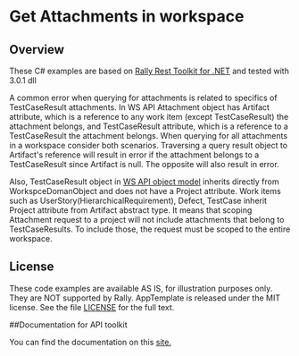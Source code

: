 Get Attachments in workspace
=========================

## Overview
These C# examples are based on [Rally Rest Toolkit for .NET](https://github.com/RallyTools/RallyRestToolkitFor.NET)
and tested with 3.0.1 dll

A common error when querying for attachments is related to specifics of TestCaseResult attachments.
In WS API Attachment object has Artifact attribute, which is a reference to any work item (except TestCaseResult) the attachment belongs, and TestCaseResult attribute, which is a reference to a TestCaseResult the attachment belongs.
When querying for all attachments in a workspace consider both scenarios. Traversing a query result object to Artifact's reference will result in error if the attachment belongs to a TestCaseResult since Artifact is null.
The opposite will also result in error.

Also, TestCaseResult object in [WS API object model](https://rally1.rallydev.com/slm/doc/webservice/objectModel.sp) inherits directly from WorkspceDomanObject and does not have a Project attribute.
Work items such as UserStory(HierarchicalRequirement), Defect, TestCase inherit Project attribute from Artifact abstract type.
It means that scoping Attachment request to a project will not include attachments that belong to TestCaseResults. To include those, the request must be scoped to the entire workspace.

## License
These code examples are  available AS IS, for illustration purposes only. They are NOT supported by Rally.
AppTemplate is released under the MIT license.  See the file [LICENSE](./LICENSE) for the full text.

##Documentation for API toolkit

You can find the documentation on this [site.](https://github.com/RallyTools/RallyRestToolkitFor.NET)